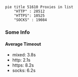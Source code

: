 
```mermaid
pie title 51610 Proxies in list
    "HTTP" : 28512
    "HTTPS": 10525
    "SOCKS" : 19084
```

### Some Info
#### Average Timeout

- mixed: 3.8s
- http: 2.1s
- https: 8.2s
- socks: 6.2s